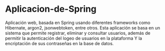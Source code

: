 # Aplicacion-de-Spring
Aplicación web, basada en Spring usando diferentes frameworks como Hibernate, argon2, jsonwebtoken, entre otros.
Esta aplicación se basa en un sistema que permite registrar, eliminar y consultar usuarios, además de permitir la autenticación del logeo de usuarios en la plataforma
Y la encriptación de sus contraseñas en la base de datos.
